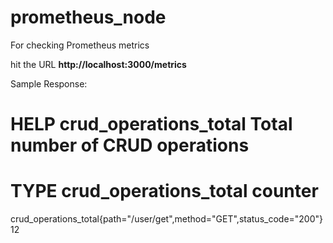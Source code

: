 # prometheus_node


For checking Prometheus metrics

hit the URL **http://localhost:3000/metrics**


Sample Response:

# HELP crud_operations_total Total number of CRUD operations
# TYPE crud_operations_total counter
crud_operations_total{path="/user/get",method="GET",status_code="200"} 12
